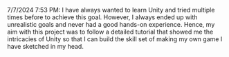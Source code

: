 7/7/2024 7:53 PM:
I have always wanted to learn Unity and tried multiple times before to achieve this goal. However, I always ended up with unrealistic goals and never had a good hands-on experience. 
Hence, my aim with this project was to follow a detailed tutorial that showed me the intricacies of Unity so that I can build the skill set of making my own game I have sketched in my head. 

